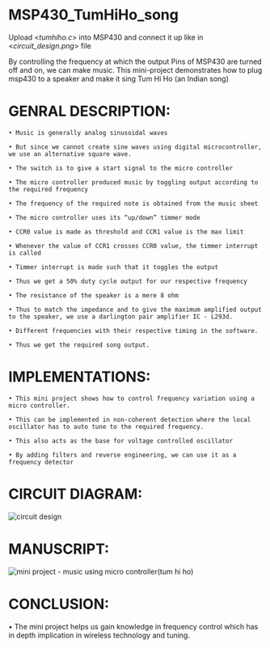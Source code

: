 # MSP430_TumHiHo_song
Upload <_tumhiho.c_> into MSP430 and connect it up like in <_circuit_design.png_> file

By controlling the frequency at which the output Pins of MSP430 are turned off and on, we can make music. This mini-project demonstrates how to plug msp430 to a speaker and make it sing Tum Hi Ho (an Indian song)

# GENRAL DESCRIPTION:

    • Music is generally analog sinusoidal waves
    
    • But since we cannot create sine waves using digital microcontroller, we use an alternative square wave. 
    
    • The switch is to give a start signal to the micro controller
    
    • The micro controller produced music by toggling output according to the required frequency
    
    • The frequency of the required note is obtained from the music sheet
    
    • The micro controller uses its “up/down” timmer mode
    
    • CCR0 value is made as threshold and CCR1 value is the max limit
    
    • Whenever the value of CCR1 crosses CCR0 value, the timmer interrupt is called
    
    • Timmer interrupt is made such that it toggles the output
    
    • Thus we get a 50% duty cycle output for our respective frequency
    
    • The resistance of the speaker is a mere 8 ohm
    
    • Thus to match the impedance and to give the maximum amplified output to the speaker, we use a darlington pair amplifier IC - L293d.
    
    • Different frequencies with their respective timing in the software.
    
    • Thus we get the required song output.

# IMPLEMENTATIONS:
    
    • This mini project shows how to control frequency variation using a micro controller.
    
    • This can be implemented in non-coherent detection where the local oscillator has to auto tune to the required frequency.
    
    • This also acts as the base for voltage controlled oscillator
    
    • By adding filters and reverse engineering, we can use it as a frequency detector
    
# CIRCUIT DIAGRAM:
    
![circuit design](https://user-images.githubusercontent.com/49431830/140953821-2f4e77ca-dd2b-4598-a14c-cc2c0b73ed9c.jpg)

# MANUSCRIPT:    
   
![mini project - music using micro controller(tum hi ho)](https://user-images.githubusercontent.com/49431830/140953327-15c1bdb6-d242-4970-a637-49645ae40cb8.jpg)

# CONCLUSION:

• The mini project helps us gain knowledge in frequency control which has in depth implication in wireless technology and tuning.



